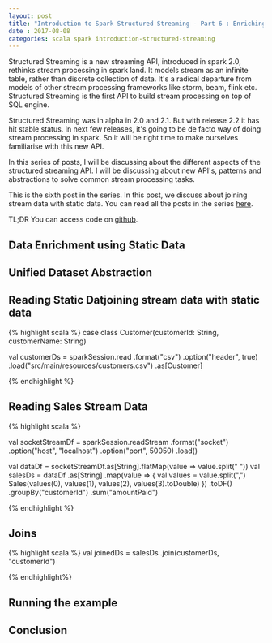 ```yaml
---
layout: post
title: "Introduction to Spark Structured Streaming - Part 6 : Enriching Stream with Static Data"
date : 2017-08-08
categories: scala spark introduction-structured-streaming
---
```

Structured Streaming is a new streaming API, introduced in spark 2.0, rethinks stream processing in spark land. It models stream
as an infinite table, rather than discrete collection of data. It's a radical departure from models of other stream processing frameworks like
storm, beam, flink etc. Structured Streaming is the first API to build stream processing on top of SQL engine.

Structured Streaming was in alpha in 2.0 and 2.1. But with release 2.2 it has hit stable status. In next few releases,
it's going to be de facto way of doing stream processing in spark. So it will be right time to make ourselves familiarise
with this new API.

In this series of posts, I will be discussing about the different aspects of the structured streaming API. I will be discussing about
new API's, patterns and abstractions to solve common stream processing tasks. 

This is the sixth post in the series. In this post, we discuss about joining stream data with static data. You 
can read all the posts in the series [here](/categories/introduction-structured-streaming).

TL;DR You can access code on [github](https://github.com/phatak-dev/spark2.0-examples/tree/master/src/main/scala/com/madhukaraphatak/examples/sparktwo/streaming).

## Data Enrichment using Static Data



## Unified Dataset Abstraction



## Reading Static Datjoining stream data with static data

{% highlight scala %}
case class Customer(customerId: String, customerName: String)

  val customerDs = sparkSession.read
      .format("csv")
      .option("header", true)
      .load("src/main/resources/customers.csv")
      .as[Customer]
   
{% endhighlight %}


## Reading Sales Stream Data

{% highlight scala %}

  val socketStreamDf = sparkSession.readStream
      .format("socket")
      .option("host", "localhost")
      .option("port", 50050)
      .load()

  val dataDf = socketStreamDf.as[String].flatMap(value => value.split(" "))
    val salesDs = dataDf
      .as[String]
      .map(value => {
        val values = value.split(",")
        Sales(values(0), values(1), values(2), values(3).toDouble)
      })
      .toDF()
      .groupBy("customerId")
      .sum("amountPaid")

{% endhighlight %}


## Joins

{% highlight scala %}
val joinedDs = salesDs
      .join(customerDs, "customerId")
    
{% endhighlight%}

## Running the example




## Conclusion
